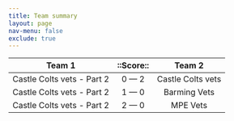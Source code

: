 ```yaml
---
title: Team summary
layout: page
nav-menu: false
exclude: true
---
```




|           Team 1           |  ::Score::  |      Team 2       |
|:--------------------------:|:-----------:|:-----------------:|
| Castle Colts vets - Part 2 | 0 &mdash; 2 | Castle Colts vets |
| Castle Colts vets - Part 2 | 1 &mdash; 0 |   Barming Vets    |
| Castle Colts vets - Part 2 | 2 &mdash; 0 |     MPE Vets      |

 <br /><br /><br />